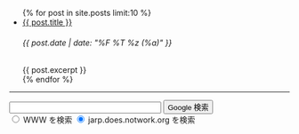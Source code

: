 <ul>
  {% for post in site.posts limit:10 %}
  <li>
    <a href="{{ post.url | absolute_url }}">{{ post.title }}</a>
    <h6>{{ post.date | date: "%F %T %z (%a)" }}</h6>
    <!-- <span> {{ post.date | date: "%F %T %z (%a)" }} </span>
    <a href="{{ post.url | relative_url }}">
      {{ post.title }}
    </a> -->
    {{ post.excerpt }}
  </li>
  {% endfor %}
</ul>

<hr>

<!-- SiteSearch Google -->
<form method=GET action="https://www.google.co.jp/search">
<p>
<input type=text name=q size=31 maxlength=255 value="">
<input type=hidden name=hl value="ja">
<input type=hidden name=ie value="UTF-8">
<input type=submit name=btnG value="Google 検索">
<input type=hidden name=domains value="jarp.does.notwork.org"><br>
<input type=radio name=sitesearch value=""> WWW を検索
<input type=radio name=sitesearch value="jarp.does.notwork.org" checked> jarp.does.notwork.org を検索 <br>
</p>
</form>
